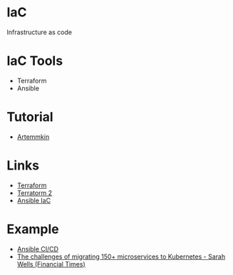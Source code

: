 # IaC
Infrastructure as code


# IaC Tools
* Terraform
* Ansible

# Tutorial
*  [Artemmkin](https://github.com/Artemmkin/infrastructure-as-code-tutorial)

# Links
*  [Terraform](https://blog.gruntwork.io/why-we-use-terraform-and-not-chef-puppet-ansible-saltstack-or-cloudformation-7989dad2865c)
*  [Terratorm 2](https://dev.to/frosnerd/infrastructure-as-code---managing-aws-with-terraform-i9o)
*  [Ansible IaC](https://medium.com/@tomwwright/automation-with-ansible-introduction-ccfa1baf8f5c)

# Example
* [Ansible CI/CD](https://www.blazemeter.com/blog/installing-ci-cd-tools-with-ansible-everything-you-need-to-know)
* [The challenges of migrating 150+ microservices to Kubernetes - Sarah Wells (Financial Times)](https://learning.oreilly.com/videos/oreilly-software-architecture/9781492025917/9781492025917-video323696/)
